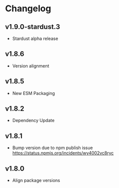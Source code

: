 # Changelog

## v1.9.0-stardust.3

* Stardust alpha release

## v1.8.6

* Version alignment

## v1.8.5

* New ESM Packaging

## v1.8.2

* Dependency Update

## v1.8.1

* Bump version due to npm publish issue <https://status.npmjs.org/incidents/wy4002vc8ryc>

## v1.8.0

* Align package versions
